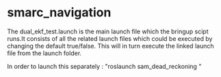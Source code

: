 # smarc_navigation

The dual_ekf_test.launch is the main launch file which the bringup scipt runs.It consists of all the related launch files which could be executed by changing the default true/false. This will in turn execute the linked launch file from the launch folder.

In order to launch this separately : "roslaunch sam_dead_reckoning <launch file name>"

